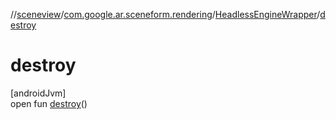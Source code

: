 //[sceneview](../../../index.md)/[com.google.ar.sceneform.rendering](../index.md)/[HeadlessEngineWrapper](index.md)/[destroy](destroy.md)

# destroy

[androidJvm]\
open fun [destroy](destroy.md)()
